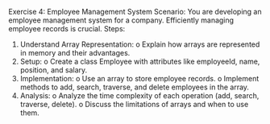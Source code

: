 Exercise 4: Employee Management System
Scenario: 
You are developing an employee management system for a company. Efficiently managing employee records is crucial.
Steps:
1.	Understand Array Representation:
o	Explain how arrays are represented in memory and their advantages.
2.	Setup:
o	Create a class Employee with attributes like employeeId, name, position, and salary.
3.	Implementation:
o	Use an array to store employee records.
o	Implement methods to add, search, traverse, and delete employees in the array.
4.	Analysis:
o	Analyze the time complexity of each operation (add, search, traverse, delete).
o	Discuss the limitations of arrays and when to use them.

